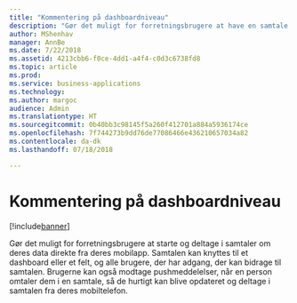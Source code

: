 ```yaml
---
title: "Kommentering på dashboardniveau"
description: "Gør det muligt for forretningsbrugere at have en samtale om deres data."
author: MShenhav
manager: AnnBe
ms.date: 7/22/2018
ms.assetid: 4213cbb6-f0ce-4dd1-a4f4-c0d3c6738fd8
ms.topic: article
ms.prod: 
ms.service: business-applications
ms.technology: 
ms.author: margoc
audience: Admin
ms.translationtype: HT
ms.sourcegitcommit: 0b40bb3c98145f5a260f412701a884a5936174ce
ms.openlocfilehash: 7f744273b9dd76de77086466e436210657034a82
ms.contentlocale: da-dk
ms.lasthandoff: 07/18/2018

---
```

# <a name="dashboard-level-commenting"></a>Kommentering på dashboardniveau

[!include[banner](../../../includes/banner.md)]

Gør det muligt for forretningsbrugere at starte og deltage i samtaler om deres data direkte fra deres mobilapp. Samtalen kan knyttes til et dashboard eller et felt, og alle brugere, der har adgang, der kan bidrage til samtalen. Brugerne kan også modtage pushmeddelelser, når en person omtaler dem i en samtale, så de hurtigt kan blive opdateret og deltage i samtalen fra deres mobiltelefon.


